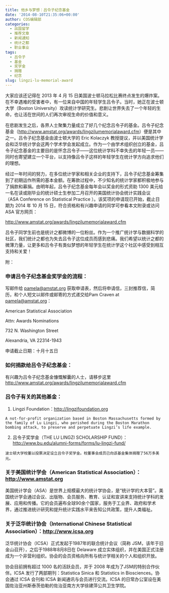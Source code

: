 ```yaml
---
title: 他乡与梦想：吕令子纪念基金
date: '2014-08-10T21:35:06+00:00'
author: COS编辑部
categories:
  - 出国留学
  - 推荐文章
  - 新闻通知
  - 统计之都
  - 职业事业
tags:
  - 吕令子
  - 基金
  - 奖学金
  - 捐赠
  - 纪念
slug: lingzi-lu-memorial-award
---
```


大家应该还记得在 2013 年 4 月 15 日美国波士顿马拉松比赛终点发生的爆炸案。在不幸遇难的受害者中，有一位来自中国的年轻学生吕令子。当时，她正在波士顿大学（Boston University）攻读统计学研究生。悲剧让世界失去了一个年轻的生命，也让活在世间的人们再次审视生命的价值和意义。

在悲剧发生之后，各界人士聚集力量成立了好几个纪念吕令子的基金。吕令子纪念基金（<http://www.amstat.org/awards/lingzilumemorialaward.cfm>）便是其中之一。吕令子纪念基金由波士顿大学的 Eric Kolaczyk 教授提议，并以美国统计学会和泛华统计学会这两个学术学会发起成立。作为一个由学术组织创立的基金，吕令子纪念基金的主要目的是怀念吕令子——这位统计学科不幸失去的年轻一员——同时也寄望建立一个平台，以支持像吕令子这样的年轻学生在统计学方向追求他们的理想。

经过一年时间的努力，在多位统计学家和相关企业的支持下，吕令子纪念基金筹集到了初期运作所需的基本金额。在筹款过程中，不少知名的统计学家都积极地参与了捐款和募捐。由明年起，吕令子纪念基金每年会以奖金的形式资助 1300 美元给一名在读或刚毕业的统计硕士生参加二月召开的美国统计协会统计实践会议（ASA Conference on Statistical Practice ）。该奖项的申请现已开始，截止日期为 2014 年 10 月 15 日，符合资格和有兴趣申请的同学可参看本文附录或访问 ASA 官方网页：

<http://www.amstat.org/awards/lingzilumemorialaward.cfm>

吕令子同学生前也是统计之都微博的一位粉丝。作为一个推广统计学与数据科学的社区，我们统计之都也为失去吕令子这位成员而感到悲痛。我们希望以统计之都的微薄力量，让更多和吕令子有类似梦想的年轻学生在统计学这个社区中感受到相互支持和关爱！

附：

### 申请吕令子纪念基金奖学金的流程：

写邮件给 pamela@amstat.org 获取申请表，然后将申请信，三封推荐信，简历，和个人短文以邮件或邮寄的方式递交给Pam Craven at pamela@amstat.org：
  
American Statistical Association
  
Attn: Awards Nominations
  
732 N. Washington Street
  
Alexandria, VA 22314-1943
  
申请截止日期：十月十五日

### 如何捐款给吕令子纪念基金：

有兴趣为吕令子纪念基金慷慨解囊的人士，请移步这里 <http://www.amstat.org/awards/lingzilumemorialaward.cfm>

### 吕令子有关的其他基金：

  1. Lingzi Foundation：<http://lingzifoundation.org>
  
    A not-for-profit organization based in Boston Massachusetts formed by the family of Lu Lingzi, who perished during the Boston Marathon bombing attack, to preserve and perpetuate Lingzi’s life example.
  2. 吕令子奖学金（THE LU LINGZI SCHOLARSHIP FUND）：<http://www.bu.edu/alumni-forms/forms/lu-lingzi-fund/>
  
    波士顿大学校董以投票决定设立吕令子奖学金。校董事会成员已向该基金集体捐赠了56万多美元。

### 关于美国统计学会（American Statistical Association）：<http://www.amstat.org>

美国统计学会（ASA）是世界上规模最大的统计学协会，是“统计学的大本营”。美国统计学会通过会议、出版物、会员服务、教育、认证和宣讲来支持统计学科的发展、应用和传播。它的会员遍布全球90余个国家，服务于工业界、政府和学术界，通过推进统计研究和提升统计实践水平来告知公共政策，提升人类福祉。

### 关于泛华统计协会（International Chinese Statistical Association）：<http://www.icsa.org>

泛华统计协会（ICSA）正式发起于1987年的联合统计会议（简称 JSM，该年于旧金山召开），之后于1988年8月8日在 Delaware 成立实体组织，并在美国正式注册成为一个非营利组织。协会的会员资格向所有与统计学相关的个人和组织开放。

协会目前拥有超过 1000 名的活跃会员，并于 2008 年成为了JSM的特别合作伙伴。ICSA 发行了两部期刊：Statistica Sinica 和 Statistics in Biosciences。协会通过 ICSA 会刊和 ICSA 新闻通讯与会员进行交流。ICSA 的日常办公室设在美国佐治亚州斯泰茨伯勒的佐治亚南方大学徐建萍公共卫生学院。
